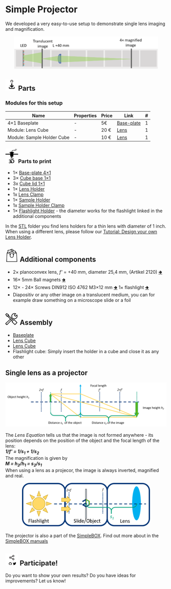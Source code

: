# Simple Projector
We developed a very easy-to-use setup to demonstrate single lens imaging and magnification.

<p align="center">
<img src="./IMAGES/UC2_Setups_12_Projector.png" width="450">
</p>

## <img src="./IMAGES/D.png" width="40">Parts

### Modules for this setup

|  Name | Properties  |  Price | Link  | # |
|---|---|---|---|---|
|  4×1 Baseplate | - | 5€  | [Base-plate](../../CAD/ASSEMBLY_Baseplate_v2/)  | 1|
|  Module: Lens Cube | -  | 20 €  | [Lens](../../CAD/ASSEMBLY_CUBE_Lens_v2)  | 1|
|  Module: Sample Holder Cube | -  | 10 €  | [Lens](../../CAD/ASSEMBLY_CUBE_Sample_Holder_v2)  | 1|

### <img src="./IMAGES/P.png" width="40">Parts to print

* 1× [Base-plate 4×1](./STL/Assembly_base_4x1.stl)
* 3× [Cube base 1×1](./STL/10_Cube_1x1_v2.stl)
* 3x [Cube lid 1×1](./STL/10_Lid_1x1_v2.stl)
* 1× [Lens Holder](./STL/1inch_Assembly_Insert_Lens_mount_fixed_20_Lens_holder.stl)
* 1x [Lens Clamp](./STL/1inch_Assembly_Insert_Lens_mount_fixed_20_Lens_holder_clamp.stl)
* 1× [Sample Holder](./STL/ASSEMBLY_CUBE_LED_20_Cube_insert_Sample_holder.stl)
* 1x [Sample Holder Clamp](./STL/ASSEMBLY_CUBE_LED_20_Cube_Insert_Sample_clamp.stl)
* 1× [Flashlight Holder](./STL/20_Cube_Insert_Holder-flashlight_v2.stl) - the diameter works for the flashlight linked in the additional components

In the [STL](./STL) folder you find lens holders for a thin lens with diameter of 1 inch. When using a different lens, please follow our [Tutorial: Design your own Lens Holder](../../CAD/ASSEMBLY_CUBE_Lens_v2/STL#design-your-own-lens-holder).

## <img src="./IMAGES/B.png" width="40"> Additional components
* 2× planoconvex lens, *f'* = +40 mm, diameter 25,4 mm, (Artikel 2120) [🢂](https://optikbaukasten.de/)
* 16× 5mm Ball magnets [🢂](https://www.magnetmax.de/Neodym-Kugelmagnete/Magnetkugel-Kugelmagnet-O-5-0-mm-Neodym-vernickelt-N40-haelt-400-g::158.html)
* 12× - 24× Screws DIN912 ISO 4762 M3×12 mm [🢂](https://eshop.wuerth.de/Zylinderschraube-mit-Innensechskant-SHR-ZYL-ISO4762-88-IS25-A2K-M3X12/00843%20%2012.sku/de/DE/EUR/)
1× flashlight [🢂](https://www.pollin.de/p/led-taschenlampe-alu-5-w-cree-led-3xmicro-schwarz-b-ware-535448)
* Diapositiv or any other image on a translucent medium, you can for example draw something on a microscope slide or a foil

## <img src="./IMAGES/A.png" width="40"> Assembly

* [Baseplate](../../CAD/ASSEMBLY_Baseplate_v2/)
* [Lens Cube](../../CAD/ASSEMBLY_CUBE_Lens_v2/)
* [Lens Cube](../../CAD/ASSEMBLY_CUBE_Sample_Holder_v2/)
* Flashlight cube: Simply insert the holder in a cube and close it as any other

## Single lens as a projector
<p align="center">
<img src="./IMAGES/UC2_projector_01.png" width="600">
</p>

The *Lens Equation* tells us that the image is not formed anywhere - its position depends on the position of the object and the focal length of the lens:  
***1/f' = 1/s<sub>1</sub> + 1/s<sub>2</sub>***  
The magnification is given by  
***M = h<sub>2</sub>/h<sub>1</sub> = s<sub>2</sub>/s<sub>1</sub>***  
When using a lens as a projecor, the image is always inverted, magnified and real. 

<p align="center">
<img src="./IMAGES/UC2_projector_02.png" width="400">
</p>

The projector is also a part of the [SimpleBOX](../../TheBOX/SimpleBOX). Find out more about in the [SimpleBOX manuals](../../../TheBOX/SimpleBOX/DOCUMENTS)

## <img src="./IMAGES/S.png" width="40"> Participate!

Do you want to show your own results? Do you have ideas for improvements? Let us know!
